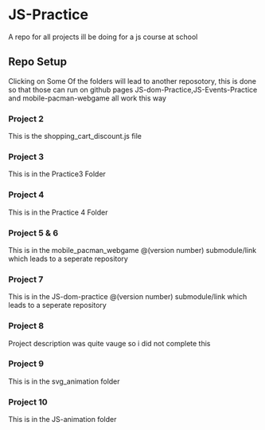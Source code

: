 # JS-Practice
A repo for all projects ill be doing for a js course at school
## Repo Setup
Clicking on Some Of the folders will lead to another reposotory, 
this is done so that those can run on github pages JS-dom-Practice,JS-Events-Practice and mobile-pacman-webgame
all work this way
### Project 2
This is the shopping\_cart\_discount.js file
### Project 3
This is in the Practice3 Folder
### Project 4
This is in the Practice 4 Folder
### Project 5 & 6
This is in the mobile\_pacman\_webgame @(version number) submodule/link which leads to a seperate repository
### Project 7
This is in the JS-dom-practice @(version number) submodule/link which leads to a seperate repository
### Project 8
Project description was quite vauge so i did not complete this
### Project 9
This is in the svg\_animation folder
### Project 10
This is in the JS-animation folder

